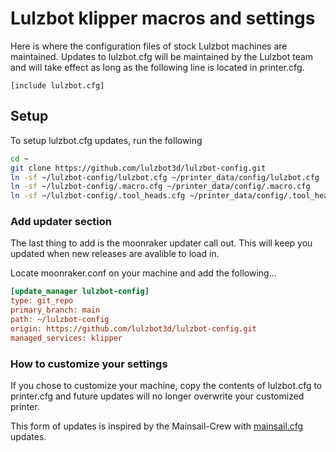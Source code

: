 # Lulzbot klipper macros and settings

Here is where the configuration files of stock Lulzbot machines are maintained. Updates to lulzbot.cfg will be maintained by the Lulzbot team and will take effect as long as the following line is located in printer.cfg.

```
[include lulzbot.cfg]
```

## Setup

To setup lulzbot.cfg updates, run the following

```sh
cd ~
git clone https://github.com/lulzbot3d/lulzbot-config.git
ln -sf ~/lulzbot-config/lulzbot.cfg ~/printer_data/config/lulzbot.cfg
ln -sf ~/lulzbot-config/.macro.cfg ~/printer_data/config/.macro.cfg
ln -sf ~/lulzbot-config/.tool_heads.cfg ~/printer_data/config/.tool_heads.cfg
```
### Add updater section

The last thing to add is the moonraker updater call out. This will keep you updated when new releases are avalible to load in.

Locate moonraker.conf on your machine and add the following...

```ini
[update_manager lulzbot-config]
type: git_repo
primary_branch: main
path: ~/lulzbot-config
origin: https://github.com/lulzbot3d/lulzbot-config.git
managed_services: klipper
```

### How to customize your settings

If you chose to customize your machine, copy the contents of lulzbot.cfg to printer.cfg and future updates will no longer overwrite your customized printer.

This form of updates is inspired by the Mainsail-Crew with [mainsail.cfg](https://github.com/mainsail-crew/mainsail-config) updates.
